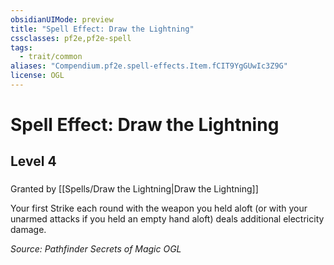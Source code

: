 ```yaml
---
obsidianUIMode: preview
title: "Spell Effect: Draw the Lightning"
cssclasses: pf2e,pf2e-spell
tags:
  - trait/common
aliases: "Compendium.pf2e.spell-effects.Item.fCIT9YgGUwIc3Z9G"
license: OGL
---
```

# Spell Effect: Draw the Lightning
## Level 4
### 






Granted by [[Spells/Draw the Lightning|Draw the Lightning]]

Your first Strike each round with the weapon you held aloft (or with your unarmed attacks if you held an empty hand aloft) deals additional electricity damage.

*Source: Pathfinder Secrets of Magic*
*OGL*